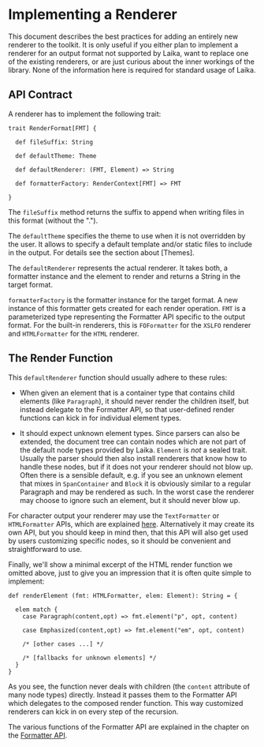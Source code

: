 
Implementing a Renderer
=======================

This document describes the best practices for adding an entirely new renderer to the toolkit.
It is only useful if you either plan to implement a renderer for an output format not
supported by Laika, want to replace one of the existing renderers, or are just
curious about the inner workings of the library. None of the information here is required
for standard usage of Laika.



API Contract
------------

A renderer has to implement the following trait:

    trait RenderFormat[FMT] {
      
      def fileSuffix: String
      
      def defaultTheme: Theme
      
      def defaultRenderer: (FMT, Element) => String
      
      def formatterFactory: RenderContext[FMT] => FMT
  
    }

The `fileSuffix` method returns the suffix to append when writing files in this format
(without the ".").

The `defaultTheme` specifies the theme to use when it is not overridden by the user.
It allows to specify a default template and/or static files to include in the output.
For details see the section about [Themes].

The `defaultRenderer` represents the actual renderer. It takes both, a formatter instance
and the element to render and returns a String in the target format.    
    
`formatterFactory` is the formatter instance for the target format. A new instance of this
formatter gets created for each render operation. `FMT` is a parameterized type representing 
the Formatter API specific to the output format. For the built-in renderers, this is `FOFormatter`
for the `XSLFO` renderer and `HTMLFormatter` for the `HTML` renderer.



The Render Function
-------------------

This `defaultRenderer` function should usually adhere to these rules:

* When given an element that is a container type that contains child elements (like `Paragraph`), it should never
  render the children itself, but instead delegate to the Formatter API, so that user-defined
  render functions can kick in for individual element types.
  
* It should expect unknown element types. Since parsers can also be extended, the document tree
  can contain nodes which are not part of the default node types provided by Laika. `Element` is *not*
  a sealed trait. Usually the parser
  should then also install renderers that know how to handle these nodes, but if it does not your
  renderer should not blow up. Often there is a sensible default, e.g. if you see an unknown
  element that mixes in `SpanContainer` and `Block` it is obviously similar to a regular
  Paragraph and may be rendered as such. In the worst case the renderer may choose to ignore
  such an element, but it should never blow up.
  
For character output your renderer may use the `TextFormatter` or `HTMLFormatter` APIs, which are
explained [here][Formatter API]. Alternatively it may create its own API, but you should keep in mind
then, that this API will also get used by users customizing specific nodes, so it should be
convenient and straightforward to use.

Finally, we'll show a minimal excerpt of the HTML render function we omitted above, just to
give you an impression that it is often quite simple to implement:

    def renderElement (fmt: HTMLFormatter, elem: Element): String = {
    
      elem match {
        case Paragraph(content,opt) => fmt.element("p", opt, content)
        
        case Emphasized(content,opt) => fmt.element("em", opt, content)
        
        /* [other cases ...] */
        
        /* [fallbacks for unknown elements] */
      }   
    }

As you see, the function never deals with children (the `content` attribute of many node
types) directly. Instead it passes them to the Formatter API which delegates to the composed
render function. This way customized renderers can kick in on every step of the recursion.

The various functions of the Formatter API are explained in the chapter
on the [Formatter API].


[Formatter API]: customize-rendering.html#the-formatter-apis
  